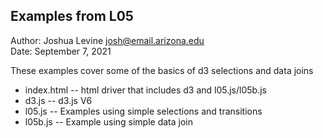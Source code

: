Examples from L05
------------

Author: Joshua Levine [josh@email.arizona.edu](mailto:josh@email.arizona.edu)  
Date: September 7, 2021


These examples cover some of the basics of d3 selections and data joins

* index.html -- html driver that includes d3 and l05.js/l05b.js
* d3.js -- d3.js V6
* l05.js -- Examples using simple selections and transitions
* l05b.js -- Example using simple data join

